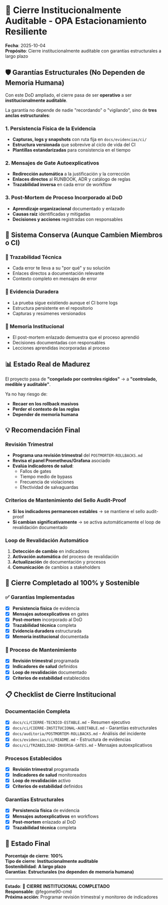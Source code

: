 # 🏁 Cierre Institucionalmente Auditable - OPA Estacionamiento Resiliente

**Fecha**: 2025-10-04  
**Propósito**: Cierre institucionalmente auditable con garantías estructurales a largo plazo

## 🛡️ Garantías Estructurales (No Dependen de Memoria Humana)

Con este DoD ampliado, el cierre pasa de ser **operativo** a ser **institucionalmente auditable**.

La garantía no depende de nadie "recordando" o "vigilando", sino de **tres anclas estructurales**:

### **1. Persistencia Física de la Evidencia**
- **Capturas, logs y snapshots** con ruta fija en `docs/evidencias/ci/`
- **Estructura versionada** que sobrevive al ciclo de vida del CI
- **Plantillas estandarizadas** para consistencia en el tiempo

### **2. Mensajes de Gate Autoexplicativos**
- **Redirección automática** a la justificación y la corrección
- **Enlaces directos** al RUNBOOK, ADR y catálogo de reglas
- **Trazabilidad inversa** en cada error de workflow

### **3. Post-Mortem de Proceso Incorporado al DoD**
- **Aprendizaje organizacional** documentado y enlazado
- **Causas raíz** identificadas y mitigadas
- **Decisiones y acciones** registradas con responsables

## 🔄 Sistema Conserva (Aunque Cambien Miembros o CI)

### **🔁 Trazabilidad Técnica**
- Cada error te lleva a su "por qué" y su solución
- Enlaces directos a documentación relevante
- Contexto completo en mensajes de error

### **🧩 Evidencia Duradera**
- La prueba sigue existiendo aunque el CI borre logs
- Estructura persistente en el repositorio
- Capturas y resúmenes versionados

### **🧭 Memoria Institucional**
- El post-mortem enlazado demuestra que el proceso aprendió
- Decisiones documentadas con responsables
- Lecciones aprendidas incorporadas al proceso

## 📊 Estado Real de Madurez

El proyecto pasa de **"congelado por controles rígidos"** → a **"controlado, medible y auditable"**.

Ya no hay riesgo de:
- **Recaer en los rollback masivos**
- **Perder el contexto de las reglas**
- **Depender de memoria humana**

## 💡 Recomendación Final

### **Revisión Trimestral**
- **Programa una revisión trimestral** del `POSTMORTEM-ROLLBACKS.md`
- **Revisa el panel Prometheus/Grafana** asociado
- **Evalúa indicadores de salud**:
  - Fallos de gates
  - Tiempo medio de bypass
  - Frecuencia de violaciones
  - Efectividad de salvaguardas

### **Criterios de Mantenimiento del Sello Audit-Proof**
- **Si los indicadores permanecen estables** → se mantiene el sello audit-proof
- **Si cambian significativamente** → se activa automáticamente el loop de revalidación documentado

### **Loop de Revalidación Automático**
1. **Detección de cambio** en indicadores
2. **Activación automática** del proceso de revalidación
3. **Actualización** de documentación y procesos
4. **Comunicación** de cambios a stakeholders

## 🎯 Cierre Completado al 100% y Sostenible

### **✅ Garantías Implementadas**
- [x] **Persistencia física** de evidencia
- [x] **Mensajes autoexplicativos** en gates
- [x] **Post-mortem** incorporado al DoD
- [x] **Trazabilidad técnica** completa
- [x] **Evidencia duradera** estructurada
- [x] **Memoria institucional** documentada

### **🔄 Proceso de Mantenimiento**
- [x] **Revisión trimestral** programada
- [x] **Indicadores de salud** definidos
- [x] **Loop de revalidación** documentado
- [x] **Criterios de estabilidad** establecidos

## 📋 Checklist de Cierre Institucional

### **Documentación Completa**
- [x] `docs/ci/CIERRE-TECNICO-ESTABLE.md` - Resumen ejecutivo
- [x] `docs/ci/CIERRE-INSTITUCIONAL-AUDITABLE.md` - Garantías estructurales
- [x] `docs/auditoria/POSTMORTEM-ROLLBACKS.md` - Análisis del incidente
- [x] `docs/evidencias/ci/README.md` - Estructura de evidencias
- [x] `docs/ci/TRZABILIDAD-INVERSA-GATES.md` - Mensajes autoexplicativos

### **Procesos Establecidos**
- [x] **Revisión trimestral** programada
- [x] **Indicadores de salud** monitoreados
- [x] **Loop de revalidación** activo
- [x] **Criterios de estabilidad** definidos

### **Garantías Estructurales**
- [x] **Persistencia física** de evidencia
- [x] **Mensajes autoexplicativos** en workflows
- [x] **Post-mortem** enlazado al DoD
- [x] **Trazabilidad técnica** completa

## 🏁 Estado Final

**Porcentaje de cierre**: **100%**  
**Tipo de cierre**: **Institucionalmente auditable**  
**Sostenibilidad**: **A largo plazo**  
**Garantías**: **Estructurales (no dependen de memoria humana)**

---

**Estado**: 🏁 **CIERRE INSTITUCIONAL COMPLETADO**  
**Responsable**: @fegome90-cmd  
**Próxima acción**: Programar revisión trimestral y monitoreo de indicadores

